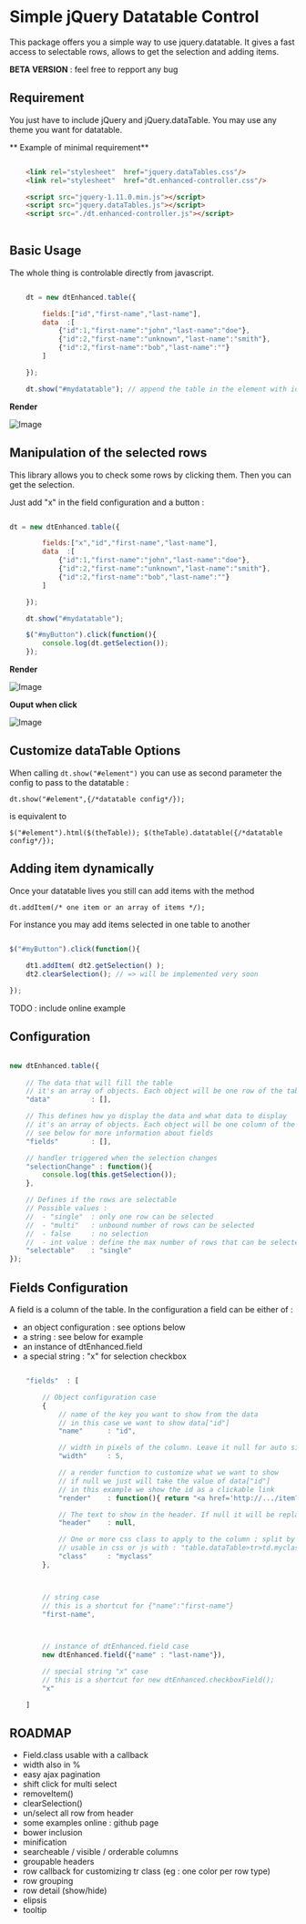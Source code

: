 Simple jQuery Datatable Control
===============================

This package offers you a simple way to use jquery.datatable. 
It gives a fast access to selectable rows, allows to get the selection and adding items.

**BETA VERSION** : feel free to repport any bug

Requirement
-----------

You just have to include jQuery and jQuery.dataTable. 
You may use any theme you want for datatable.

** Example of minimal requirement**

```html

    <link rel="stylesheet"  href="jquery.dataTables.css"/>
    <link rel="stylesheet"  href="dt.enhanced-controller.css"/>

    <script src="jquery-1.11.0.min.js"></script>
    <script src="jquery.dataTables.js"></script>
    <script src="./dt.enhanced-controller.js"></script>
    
```

Basic Usage
-----------

The whole thing is controlable directly from javascript.


```javascript

    dt = new dtEnhanced.table({

        fields:["id","first-name","last-name"],
        data  :[
            {"id":1,"first-name":"john","last-name":"doe"},
            {"id":2,"first-name":"unknown","last-name":"smith"},
            {"id":2,"first-name":"bob","last-name":""}
        ] 

    });

    dt.show("#mydatatable"); // append the table in the element with id "mydatatable"

```

**Render** 

![Image](../master/screens/readme-fig1.png?raw=true)


Manipulation of the selected rows
---------------------------------

This library allows you to check some rows by clicking them. Then you can get the selection.

Just add "x" in the field configuration and a button : 

```javascript

dt = new dtEnhanced.table({

        fields:["x","id","first-name","last-name"],
        data  :[
            {"id":1,"first-name":"john","last-name":"doe"},
            {"id":2,"first-name":"unknown","last-name":"smith"},
            {"id":2,"first-name":"bob","last-name":""}
        ] 

    });

    dt.show("#mydatatable");

    $("#myButton").click(function(){
        console.log(dt.getSelection());    
    });

```

**Render** 

![Image](../master/screens/readme-fig2.png?raw=true)


**Ouput when click** 

![Image](../master/screens/readme-fig3.png?raw=true)



Customize dataTable Options
---------------------------

When calling ``dt.show("#element")`` you can use as second parameter the config to pass to the datatable :

``dt.show("#element",{/*datatable config*/});``

is equivalent to 

``$("#element").html($(theTable)); $(theTable).datatable({/*datatable config*/});``



Adding item dynamically
-----------------------

Once your datatable lives you still can add items with the method 

``dt.addItem(/* one item or an array of items */);``

For instance you may add items selected in one table to another

```javascript

$("#myButton").click(function(){
    
    dt1.addItem( dt2.getSelection() );
    dt2.clearSelection(); // => will be implemented very soon 

});

```

TODO : include online example


Configuration
-------------

```javascript

new dtEnhanced.table({
    
    // The data that will fill the table
    // it's an array of objects. Each object will be one row of the table
    "data"          : [],

    // This defines how yo display the data and what data to display
    // it's an array of objects. Each object will be one column of the table
    // see below for more information about fields
    "fields"        : [],

    // handler triggered when the selection changes
    "selectionChange" : function(){
        console.log(this.getSelection());
    },

    // Defines if the rows are selectable
    // Possible values :
    //  - "single"  : only one row can be selected
    //  - "multi"   : unbound number of rows can be selected
    //  - false     : no selection
    //  - int value : define the max number of rows that can be selected
    "selectable"    : "single"
});

```


Fields Configuration
--------------------

A field is a column of the table. In the configuration a field can be either of :

* an object configuration : see options below
* a string : see below for example
* an instance of dtEnhanced.field
* a special string : "x" for selection checkbox


```javascript

    "fields"  : [

        // Object configuration case
        {
            // name of the key you want to show from the data
            // in this case we want to show data["id"]
            "name"      : "id",

            // width in pixels of the column. Leave it null for auto sizing
            "width"     : 5,

            // a render function to customize what we want to show
            // if null we just will take the value of data["id"]
            // in this example we show the id as a clickable link
            "render"    : function(){ return "<a href='http://.../item?id=" + value + "'>" + value + "</a> "; },

            // The text to show in the header. If null it will be replaced by the value of "name"
            "header"    : null,

            // One or more css class to apply to the column ; split by spaces
            // usable in css or js with : "table.dataTable>tr>td.myclass"
            "class"     : "myclass"
        },



        // string case
        // this is a shortcut for {"name":"first-name"}
        "first-name", 



        // instance of dtEnhanced.field case
        new dtEnhanced.field({"name" : "last-name"}),

        // special string "x" case
        // this is a shortcut for new dtEnhanced.checkboxField();
        "x"

    ]

```



ROADMAP
-------

* Field.class usable with a callback
* width also in %
* easy ajax pagination
* shift click for multi select
* removeItem()
* clearSelection()
* un/select all row from header
* some examples online : github page
* bower inclusion
* minification
* searcheable / visible / orderable columns
* groupable headers
* row callback for customizing tr class (eg : one color per row type)
* row grouping
* row detail (show/hide)
* elipsis
* tooltip
